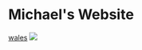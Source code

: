 # Michael's Website

[wales](https://www.sykescottages.co.uk/inspiration/guides/st-davids/things-to-do/)
![](https://external-content.duckduckgo.com/iu/?u=https%3A%2F%2Fdynamic-media-cdn.tripadvisor.com%2Fmedia%2Fphoto-o%2F10%2F78%2F77%2Fe4%2Fphoto5jpg.jpg%3Fw%3D900%26h%3D-1%26s%3D1&f=1&nofb=1&ipt=99129dfe8a61bee607b39c4f2d742531991d1991c859a7f8f20fac23ce6dc9f8)

